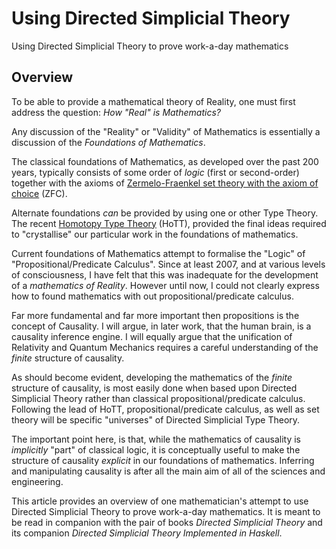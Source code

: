 # Using Directed Simplicial Theory

Using Directed Simplicial Theory to prove work-a-day mathematics

## Overview

To be able to provide a mathematical theory of Reality, one must first 
address the question: *How "Real" is Mathematics?*

Any discussion of the "Reality" or "Validity" of Mathematics is 
essentially a discussion of the *Foundations of Mathematics*.

The classical foundations of Mathematics, as developed over the past 
200 years, typically consists of some order of *logic* (first or 
second-order) together with the axioms of [Zermelo-Fraenkel set theory 
with the axiom of 
choice](http://en.wikipedia.org/wiki/Zermelo-Fraenkel_set_theory) 
(ZFC).

Alternate foundations *can* be provided by using one or other Type 
Theory. The recent [Homotopy Type 
Theory](http://homotopytypetheory.org/) (HoTT), provided the final 
ideas required to "crystallise" our particular work in the foundations 
of mathematics.

Current foundations of Mathematics attempt to formalise the "Logic" of 
"Propositional/Predicate Calculus".  Since at least 2007, and at 
various levels of consciousness, I have felt that this was inadequate 
for the development of a *mathematics of Reality*.  However until now, 
I could not clearly express how to found mathematics with out 
propositional/predicate calculus.

Far more fundamental and far more important then propositions is the 
concept of Causality.  I will argue, in later work, that the human 
brain, is a causality inference engine. I will equally argue that the 
unification of Relativity and Quantum Mechanics requires a careful 
understanding of the *finite* structure of causality.

As should become evident, developing the mathematics of the *finite* 
structure of causality, is most easily done when based upon Directed 
Simplicial Theory rather than classical propositional/predicate 
calculus. Following the lead of HoTT, propositional/predicate calculus, 
as well as set theory will be specific "universes" of Directed 
Simplicial Type Theory.

The important point here, is that, while the mathematics of causality 
is *implicitly* "part" of classical logic, it is conceptually useful to 
make the structure of causality *explicit* in our foundations of 
mathematics.  Inferring and manipulating causality is after all the 
main aim of all of the sciences and engineering.

This article provides an overview of one mathematician's attempt to use 
Directed Simplicial Theory to prove work-a-day mathematics. It is meant 
to be read in companion with the pair of books *Directed Simplicial 
Theory* and its companion *Directed Simplicial Theory Implemented in 
Haskell*.

